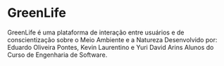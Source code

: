 # GreenLife
GreenLife é uma plataforma de interação entre usuários e de conscientização sobre o Meio Ambiente e a Natureza
Desenvolvido por: Eduardo Oliveira Pontes, Kevin Laurentino e Yuri David Arins
Alunos do Curso de Engenharia de Software.
